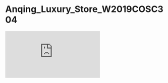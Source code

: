 # Anqing_Luxury_Store_W2019COSC304

![IntroDoc](https://github.com/Jings-hiGuan/Anqing_Luxury_Store_W2019COSC304/blob/main/An%20Qing%20Luxury%20Store.pdf)
